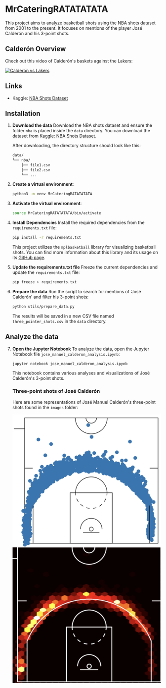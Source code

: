 # MrCateringRATATATATA

This project aims to analyze basketball shots using the NBA shots dataset from 2001 to the present. It focuses on mentions of the player José Calderón and his 3-point shots.

## Calderón Overview

Check out this video of Calderón's baskets against the Lakers:

[![Calderón vs Lakers](https://img.youtube.com/vi/BdxfhRCU_Qc/0.jpg)](https://www.youtube.com/watch?v=BdxfhRCU_Qc)


## Links
- Kaggle: [NBA Shots Dataset](https://www.kaggle.com/datasets/techbaron13/nba-shots-dataset-2001-present)

## Installation

1. **Download the data**
   Download the NBA shots dataset and ensure the folder `nba` is placed inside the `data` directory. You can download the dataset from [Kaggle: NBA Shots Dataset](https://www.kaggle.com/datasets/techbaron13/nba-shots-dataset-2001-present).

   After downloading, the directory structure should look like this:
   ```
   data/
   └── nba/
       ├── file1.csv
       ├── file2.csv
       └── ...
   ```

2. **Create a virtual environment**:
   ```bash
   python3 -m venv MrCateringRATATATATA
   ```

3. **Activate the virtual environment**:
   ```bash
   source MrCateringRATATATATA/bin/activate
   ```

4. **Install Dependencies**
    Install the required dependencies from the `requirements.txt` file:
    ```bash
    pip install -r requirements.txt
    ```

    This project utilizes the `mplbasketball` library for visualizing basketball shots. You can find more information about this library and its usage on its [GitHub page](https://github.com/mlsedigital/mplbasketball).


5. **Update the requirements.txt file**
    Freeze the current dependencies and update the `requirements.txt` file:
    ```bash
    pip freeze > requirements.txt
    ```

6. **Prepare the data**
    Run the script to search for mentions of 'José Calderón' and filter his 3-point shots:
    ```bash
    python utils/prepare_data.py
    ```

    The results will be saved in a new CSV file named `three_pointer_shots.csv` in the `data` directory.

## Analyze the data
7. **Open the Jupyter Notebook**
    To analyze the data, open the Jupyter Notebook file `jose_manuel_calderon_analysis.ipynb`:
    ```bash
    jupyter notebook jose_manuel_calderon_analysis.ipynb
    ```

    This notebook contains various analyses and visualizations of José Calderón's 3-point shots.

    ### Three-point shots of José Calderón

    Here are some representations of José Manuel Calderón's three-point shots found in the `images` folder:

    ![Court](images/court.png)
    ![Hexbin](images/hex-binning.png)
